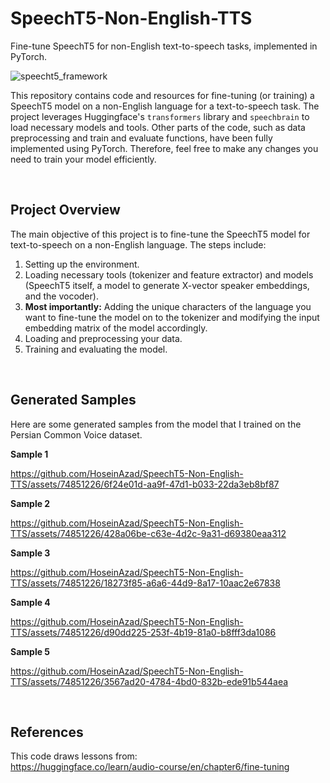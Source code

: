 # SpeechT5-Non-English-TTS
Fine-tune SpeechT5 for non-English text-to-speech tasks, implemented in PyTorch.

![speecht5_framework](https://github.com/HoseinAzad/SpeechT5-Non-English-TTS/assets/74851226/34589034-7790-4a5a-a037-6ee0df4d0a96)

This repository contains code and resources for fine-tuning (or training) a SpeechT5 model on a non-English language for a text-to-speech task. The project leverages Huggingface's `transformers` library and `speechbrain` to load necessary models and tools. Other parts of the code, such as data preprocessing and train and evaluate functions, have been fully implemented using PyTorch. Therefore, feel free to make any changes you need to train your model efficiently.

<br>

## Project Overview
The main objective of this project is to fine-tune the SpeechT5 model for text-to-speech on a non-English language. The steps include:
1. Setting up the environment.
2. Loading necessary tools (tokenizer and feature extractor) and models (SpeechT5 itself, a model to generate X-vector speaker embeddings, and the vocoder).
3. **Most importantly:** Adding the unique characters of the language you want to fine-tune the model on to the tokenizer and modifying the input embedding matrix of the model accordingly.
4. Loading and preprocessing your data.
5. Training and evaluating the model.

<br>

## Generated Samples
Here are some generated samples from the model that I trained on the Persian Common Voice dataset.

**Sample 1**

https://github.com/HoseinAzad/SpeechT5-Non-English-TTS/assets/74851226/6f24e01d-aa9f-47d1-b033-22da3eb8bf87

**Sample 2**

https://github.com/HoseinAzad/SpeechT5-Non-English-TTS/assets/74851226/428a06be-c63e-4d2c-9a31-d69380eaa312

**Sample 3**

https://github.com/HoseinAzad/SpeechT5-Non-English-TTS/assets/74851226/18273f85-a6a6-44d9-8a17-10aac2e67838


**Sample 4**

https://github.com/HoseinAzad/SpeechT5-Non-English-TTS/assets/74851226/d90dd225-253f-4b19-81a0-b8fff3da1086

**Sample 5**

https://github.com/HoseinAzad/SpeechT5-Non-English-TTS/assets/74851226/3567ad20-4784-4bd0-832b-ede91b544aea

<br>

## References 
This code draws lessons from:<br>
https://huggingface.co/learn/audio-course/en/chapter6/fine-tuning
